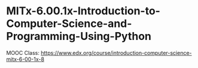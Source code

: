 # MITx-6.00.1x-Introduction-to-Computer-Science-and-Programming-Using-Python

MOOC Class:
https://www.edx.org/course/introduction-computer-science-mitx-6-00-1x-8


